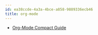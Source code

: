 ```yaml
---
id: ea38ccde-4a3a-4bce-a858-9889336ecb46
title: org-mode
---
```


- [Org-Mode Compact Guide](https://orgmode.org/orgguide.pdf)
